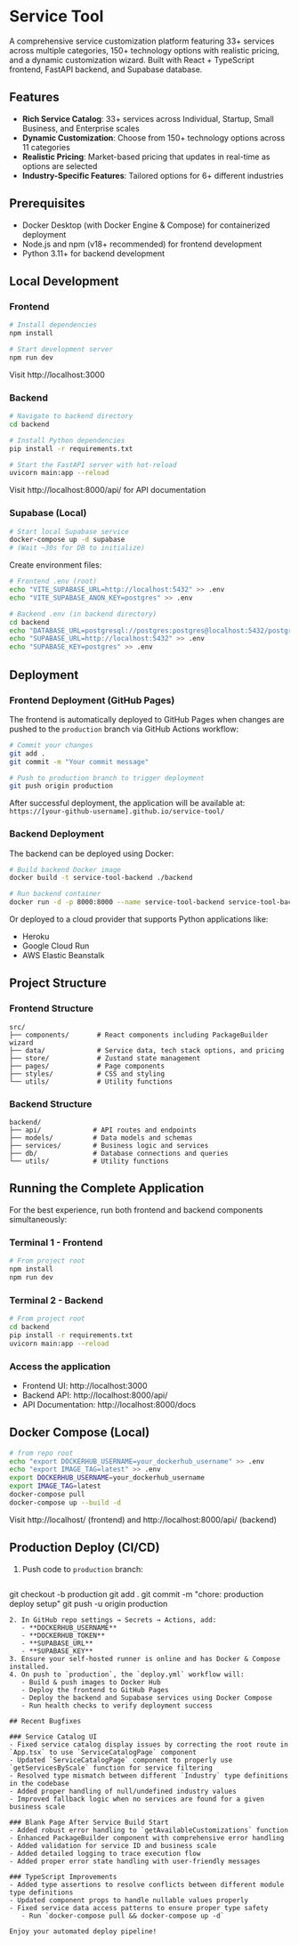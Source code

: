 # Service Tool

A comprehensive service customization platform featuring 33+ services across multiple categories, 150+ technology options with realistic pricing, and a dynamic customization wizard. Built with React + TypeScript frontend, FastAPI backend, and Supabase database.

## Features

- **Rich Service Catalog**: 33+ services across Individual, Startup, Small Business, and Enterprise scales
- **Dynamic Customization**: Choose from 150+ technology options across 11 categories
- **Realistic Pricing**: Market-based pricing that updates in real-time as options are selected
- **Industry-Specific Features**: Tailored options for 6+ different industries

## Prerequisites
- Docker Desktop (with Docker Engine & Compose) for containerized deployment
- Node.js and npm (v18+ recommended) for frontend development
- Python 3.11+ for backend development

## Local Development

### Frontend
```bash
# Install dependencies
npm install

# Start development server
npm run dev
```
Visit http://localhost:3000

### Backend
```bash
# Navigate to backend directory
cd backend

# Install Python dependencies
pip install -r requirements.txt

# Start the FastAPI server with hot-reload
uvicorn main:app --reload
```
Visit http://localhost:8000/api/ for API documentation

### Supabase (Local)
```bash
# Start local Supabase service
docker-compose up -d supabase
# (Wait ~30s for DB to initialize)
```

Create environment files:
```bash
# Frontend .env (root)
echo "VITE_SUPABASE_URL=http://localhost:5432" >> .env
echo "VITE_SUPABASE_ANON_KEY=postgres" >> .env

# Backend .env (in backend directory)
cd backend
echo "DATABASE_URL=postgresql://postgres:postgres@localhost:5432/postgres" >> .env
echo "SUPABASE_URL=http://localhost:5432" >> .env
echo "SUPABASE_KEY=postgres" >> .env
```

## Deployment

### Frontend Deployment (GitHub Pages)

The frontend is automatically deployed to GitHub Pages when changes are pushed to the `production` branch via GitHub Actions workflow:

```bash
# Commit your changes
git add .
git commit -m "Your commit message"

# Push to production branch to trigger deployment
git push origin production
```

After successful deployment, the application will be available at: `https://[your-github-username].github.io/service-tool/`

### Backend Deployment

The backend can be deployed using Docker:

```bash
# Build backend Docker image
docker build -t service-tool-backend ./backend

# Run backend container
docker run -d -p 8000:8000 --name service-tool-backend service-tool-backend
```

Or deployed to a cloud provider that supports Python applications like:
- Heroku
- Google Cloud Run
- AWS Elastic Beanstalk

## Project Structure

### Frontend Structure

```
src/
├── components/       # React components including PackageBuilder wizard
├── data/             # Service data, tech stack options, and pricing
├── store/            # Zustand state management
├── pages/            # Page components
├── styles/           # CSS and styling
└── utils/            # Utility functions
```

### Backend Structure

```
backend/
├── api/             # API routes and endpoints
├── models/          # Data models and schemas
├── services/        # Business logic and services
├── db/              # Database connections and queries
└── utils/           # Utility functions
```

## Running the Complete Application

For the best experience, run both frontend and backend components simultaneously:

### Terminal 1 - Frontend
```bash
# From project root
npm install
npm run dev
```

### Terminal 2 - Backend
```bash
# From project root
cd backend
pip install -r requirements.txt
uvicorn main:app --reload
```

### Access the application
- Frontend UI: http://localhost:3000
- Backend API: http://localhost:8000/api/
- API Documentation: http://localhost:8000/docs


## Docker Compose (Local)
```bash
# from repo root
echo "export DOCKERHUB_USERNAME=your_dockerhub_username" >> .env
echo "export IMAGE_TAG=latest" >> .env
export DOCKERHUB_USERNAME=your_dockerhub_username
export IMAGE_TAG=latest
docker-compose pull
docker-compose up --build -d
```
Visit http://localhost/ (frontend) and http://localhost:8000/api/ (backend)

## Production Deploy (CI/CD)
1. Push code to `production` branch:
   ```bash
git checkout -b production
git add .
git commit -m "chore: production deploy setup"
git push -u origin production
```  
2. In GitHub repo settings → Secrets → Actions, add:
   - **DOCKERHUB_USERNAME**
   - **DOCKERHUB_TOKEN**
   - **SUPABASE_URL**
   - **SUPABASE_KEY**
3. Ensure your self-hosted runner is online and has Docker & Compose installed.
4. On push to `production`, the `deploy.yml` workflow will:
   - Build & push images to Docker Hub
   - Deploy the frontend to GitHub Pages
   - Deploy the backend and Supabase services using Docker Compose
   - Run health checks to verify deployment success

## Recent Bugfixes

### Service Catalog UI
- Fixed service catalog display issues by correcting the root route in `App.tsx` to use `ServiceCatalogPage` component
- Updated `ServiceCatalogPage` component to properly use `getServicesByScale` function for service filtering
- Resolved type mismatch between different `Industry` type definitions in the codebase
- Added proper handling of null/undefined industry values
- Improved fallback logic when no services are found for a given business scale

### Blank Page After Service Build Start
- Added robust error handling to `getAvailableCustomizations` function
- Enhanced PackageBuilder component with comprehensive error handling
- Added validation for service ID and business scale
- Added detailed logging to trace execution flow
- Added proper error state handling with user-friendly messages

### TypeScript Improvements
- Added type assertions to resolve conflicts between different module type definitions
- Updated component props to handle nullable values properly
- Fixed service data access patterns to ensure proper type safety
   - Run `docker-compose pull && docker-compose up -d`

Enjoy your automated deploy pipeline!
